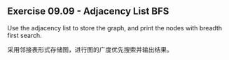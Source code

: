 ## Exercise 09.09 - Adjacency List BFS

Use the adjacency list to store the graph,
and print the nodes with breadth first search.

采用邻接表形式存储图，进行图的广度优先搜索并输出结果。
